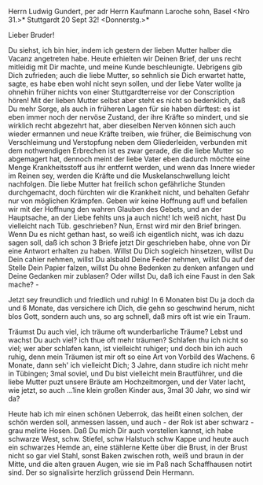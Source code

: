 Herrn Ludwig Gundert, per adr Herrn Kaufmann Laroche sohn, Basel 
<Nro 31.>* Stuttgardt 20 Sept 32! <Donnerstg.>*

Lieber Bruder!

Du siehst, ich bin hier, indem ich gestern der lieben Mutter halber die Vacanz angetreten habe. Heute erhielten wir Deinen Brief, der uns recht mitleidig mit Dir machte, und meine Kunde beschleunigte. Uebrigens gib Dich zufrieden; auch die liebe Mutter, so sehnlich sie Dich erwartet hatte, sagte, es habe eben wohl nicht seyn sollen, und der liebe Vater wollte ja ohnehin früher nichts von einer Stuttgardterreise vor der Conscription hören! Mit der lieben Mutter selbst aber steht es nicht so bedenklich, daß Du mehr Sorge, als auch in früheren Lagen für sie haben dürftest: es ist eben immer noch der nervöse Zustand, der ihre Kräfte so mindert, und sie wirklich recht abgezehrt hat, aber dieselben Nerven können sich auch wieder ermannen und neue Kräfte treiben, wie früher, die Beimischung von Verschleimung und Verstopfung neben dem Gliederleiden, verbunden mit dem nothwendigen Erbrechen ist es zwar gerade, die die liebe Mutter so abgemagert hat, dennoch meint der liebe Vater eben dadurch möchte eine Menge Krankheitsstoff aus ihr entfernt werden, und wenn das Innere wieder im Reinen sey, werden die Kräfte und die Muskelanschwellung leicht nachfolgen. Die liebe Mutter hat freilich schon gefährliche Stunden durchgemacht, doch fürchten wir die Krankheit nicht, und behalten Gefahr nur von möglichen Krämpfen. Geben wir keine Hoffnung auf! und befallen wir mit der Hoffnung den wahren Glauben des Gebets, und an der Hauptsache, an der Liebe fehlts uns ja auch nicht! 
Ich weiß nicht, hast Du vielleicht nach Tüb. geschrieben? Nun, Ernst wird mir den Brief bringen. Wenn Du es nicht gethan hast, so weiß ich eigentlich nicht, was ich dazu sagen soll, daß ich schon 3 Briefe jetzt Dir geschrieben habe, ohne von Dir eine Antwort erhalten zu haben. Willst Du Dich sogleich hinsetzen, willst Du Dein cahier nehmen, willst Du alsbald Deine Feder nehmen, willst Du auf der Stelle Dein Papier falzen, willst Du ohne Bedenken zu denken anfangen und Deine Gedanken mir zublasen? Oder willst Du, daß ich eine Faust in den Sak mache? -

Jetzt sey freundlich und friedlich und ruhig! In 6 Monaten bist Du ja doch da und 6 Monate, das versichere ich Dich, die gehn so geschwind herum, nicht blos Gott, sondern auch uns, so arg schnell, daß mirs oft ist wie ein Traum.

Träumst Du auch viel, ich träume oft wunderbarliche Träume? Lebst und wachst Du auch viel? ich thue oft mehr träumen? Schlafen thu ich nicht so viel; wer aber schlafen kann, ist vielleicht ruhiger; und doch bin ich auch ruhig, denn mein Träumen ist mir oft so eine Art von Vorbild des Wachens. 
6 Monate, dann seh' ich vielleicht Dich; 3 Jahre, dann studire ich nicht mehr in Tübingen; 3mal soviel, und Du bist vielleicht mein Brautführer, und die liebe Mutter puzt unsere Bräute am Hochzeitmorgen, und der Vater lacht, wie jetzt, so auch ...1ine klein großen Kinder aus, 3mal 30 Jahr, wo sind wir da?

Heute hab ich mir einen schönen Ueberrok, das heißt einen solchen, der schön werden soll, anmessen lassen, und auch - der Rok ist aber schwarz - grau melirte Hosen. Daß Du mich Dir auch vorstellen kannst, ich habe schwarze West, schw. Stiefel, schw Halstuch schw Kappe und heute auch ein schwarzes Hemde an, eine stählerne Kette über die Brust, in der Brust nicht so gar viel Stahl, sonst Baken zwischen roth, weiß und braun in der Mitte, und die alten grauen Augen, wie sie im Paß nach Schaffhausen notirt sind. 
Der so signalisirte
 herzlich grüssend
 Dein Hermann.
